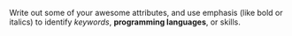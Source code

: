 Write out some of your awesome attributes, and use emphasis (like bold or italics) to identify *keywords*, **programming languages**, or skills. 
